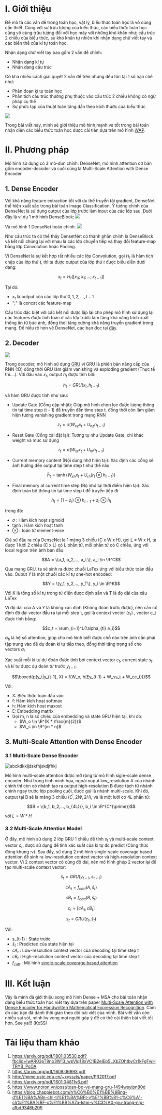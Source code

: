 # **I. Giới thiệu**

Để mô tả các vấn đề trong toán học, vật lý, biểu thức toán học là vô cùng cần thiết. Cùng với sự trừu tượng của kiến thức, các biểu thức toán học cũng vô cùng trừu tượng đối với học máy với những khó khăn như: cấu trúc 2 chiều của biểu thức, sự khó khăn tự nhiên khi nhận dạng chữ viết tay và các biến thể của kí tự toán học.

Nhận dạng chữ viết tay bao gồm 2 vấn đề chính:
- Nhận dạng kí tự
- Nhận dạng cấu trúc


Có khá nhiều cách giải quyết 2 vấn đề trên nhưng đều tồn tại 1 số hạn chế như:
- Phân đoạn kí tự toán học
- Phân tích cấu trúc thường phụ thuộc vào cấu trúc 2 chiều không có ngữ pháp cụ thể
- Sự phức tạp của thuật toán tăng dần theo kích thước của biểu thức

![](https://images.viblo.asia/a334bead-ea8f-469c-bcb5-389780cc4dfe.png)

Trong bài viết này, mình sẽ giới thiệu mô hình mạnh và tốt trong bài toán nhận diện các biểu thức toán học được cải tiến dựa trên mô hình [WAP](http://home.ustc.edu.cn/~xysszjs/paper/PR2017.pdf).

# **II. Phương pháp**

Mô hình sử dụng có 3 mô-đun chính: DenseNet, mô hình attention cơ bản gồm encoder-decoder và cuối cùng là Multi-Scale Attention with Dense Encoder

## **1. Dense Encoder**

Với khả năng feature extraction tốt với ưu thế truyền tải gradient, DenseNet thể hiện xuất sắc trong bài toán Image Classification. Ý tưởng chính của DenseNet là sử dụng output của lớp trước làm input của các lớp sau. Dưới đây là ví dụ 1 mô hình DenseBlock:
![](https://images.viblo.asia/423270b0-0ff4-4d91-9a33-9fc0a9d71b1d.png)

Và mô hình 1 DenseNet hoàn chỉnh:
![](https://images.viblo.asia/5b379ddc-5c1f-498d-aafc-1dddd06d3600.png)

Như cấu trúc ta có thể thấy DensetNet có thành phần chính là DenseBlock và kết nối chúng lại với nhau là các lớp chuyển tiếp và thay đổi feature-map bằng lớp Convolution hoặc Pooling.

Vì DenseNet là sự kết hợp rất nhiều các lớp Convolution, gọi $H_{t}$ là hàm tích chập của lớp thứ $t$, thì ta được output của lớp thứ $t$ được biểu diễn dưới dạng:

$$x_{t} = H_{t}([x_{0}; x_{1};...; x_{t-1}])$$

Tại đó:
- $x_{t}$ là output của các lớp thứ $0, 1, 2,..., t-1$
- ";" là concat các feature-map

Cấu trúc đặc biệt với các kết nối được lặp lại cho phép mô hình sử dụng lại các features được tính toán ở các lớp trước làm tăng khả năng trích xuất thông tin từ bức ảnh, đồng thời tăng cường khả năng truyền gradient trong mạng. Để hiểu rõ hơn về DenseNet, các bạn đọc tại [đây](https://arxiv.org/pdf/1608.06993.pdf).

## **2. Decoder**
![](https://images.viblo.asia/be0c74fb-fe01-4709-b456-7a0461db1ccb.png)

Trong decoder, mô hình sử dụng [GRU](https://www.noron.vn/post/toan-bo-ve-mang-gru-1494wsylpn80d) vì GRU là phiên bản nâng cấp của RNN (:D) đồng thời GRU làm giảm vanishing và exploding gradient (Thực tế thì....). Với đầu vào $x_{t}$, output $h_{t}$ được tính bởi:

$$h_{t} = GRU(x_{t}, h_{t-1})$$

và hàm GRU được tính như sau:
- Update Gate (Cổng cập nhật): Giúp mô hình chọn lọc được lượng thông tin tại time step (t - 1) để truyền đến time step t, đồng thời còn làm giảm hiện tượng vanishing gradient trong mạng RNN

$$z_{t} = \sigma(W_{xz}x_{t} + U_{hz}h_{t-1})$$

- Reset Gate (Cổng cài đặt lại): Tương tự như Update Gate, chỉ khác weight và mức sử dụng

$$r_{t} = \sigma(W_{xr}x_{t} + U_{hr}h_{t-1})$$

- Current memory content (Nội dung nhớ hiện tại): Xác định các cổng sẽ ảnh hưởng đến output tại time step t như thế nào

$$\widetilde{h}_{t} = \tanh(W_{xh}x_{t} + U_{rh}(r_{t} \otimes h_{t-1}))$$

- Final memory at current time step (Bộ nhớ tại thời điểm hiện tại): Xác định toàn bộ thông tin tại time step t để truyền tiếp đi

$$h_{t} = (1-z_{t}) \otimes h_{t-1} + z_{t} \otimes \widetilde{h}_t$$

trong đó:

- $\sigma$ : Hàm kích hoạt sigmoid
- $\tanh$: Hàm kích hoạt tanh
- $\otimes$ : toán tử element-wise

Giả sử đầu ra của DenseNet là 1 mảng 3 chiều (C x W x H), gọi L = W x H, ta được 1 lưới 2 chiều (C x L) có L phần tử, mỗi phần tử có C chiều, ứng với local region trên ảnh ban đầu

$$A = \{a_1, a_2,..., a_L\}, a_i \in \R^C$$

Qua mạng GRU, ta sẽ sinh ra được chuỗi LaTex ứng với biểu thức toán đầu vào. Ouput $Y$  là một chuỗi các kí tự one-hot encoded:

$$Y = \{y_1, y_2,..., y_T\}, y_i \in \R^K$$

Với K là tổng số kí tự trong từ điển được định sẫn và T là đọ dài của xâu LaTex

Vì độ dài của A và Y là không xác định (Không đoán trước được), nên cần cố định độ dài vector đầu ra tại mỗi step t, gọi là context vector ($c_t$) , vector c_t được tính bằng:

$$c_t = \sum_{i=1}^L{\alpha_{ti} a_i}$$

$\alpha_{ti}$ là hệ số attention, giúp cho mô hình biết được chỗ nào trên ảnh cần phải tập trung vào để dự đoán kí tự tiếp theo, đồng thời tăng trọng số cho vectors $a_i$

Xác suất mỗi kí tự dự đoán được tính bởi context vector $c_t$, current state $s_t$ và kí tự được dự đoán từ trước $y_{t-1}$:

$$\boxed{p(y_t|y_{t-1}, X) = f(W_o, h(Ey_{t-1} + W_ss_t + W_cc_t))}$$

Với:

- X: Biểu thức toán đầu vào
- f: Hàm kích hoạt softmax
- h: Hàm kích hoạt maxout
- E: Embedding matrix
- Gọi m, n là số chiều của embedding và state GRU hiện tại, khi đó:
    - $W_o \in \R^{K * \frac{m}{2}}$
    - $W_s \in \R^{m * n}$

## **3. Multi-Scale Attention with Dense Encoder**

### **3.1 Multi-Scale Dense Encoder**
![](https://images.viblo.asia/0a6195b0-cbc0-4ad1-8aa5-4ce9486b9397.png,  "abckdkkljdskfhjskdjfhkj")

Mô hình multi-scale attention được mở rộng từ  mô hình sigle-scale dense encoder. Như trong hình minh họa, ngoài ouput low_resolution A của nhánh chính thì còn có nhánh tạo ra output high-resolution B được tách từ nhánh chính ngay trước lớp pooling cuối, được gọi là nhánh multi-scale. Khi đó, output tại B sẽ là mảng 3 chiều ($C^{\prime}, 2W, 2H$), và là một lưới có $4L$ phần tử:

$$B = \{b_1, b_2,..., b_{4L}\}, b_i \in \R^{C^{\prime}}$$

với $L = W * H$

### **3.2 Multi-Scale Attention Model**

Ở đây, mô hình sử dụng 2 lớp GRU 1 chiều để tính $s_t$ và multi-scale context vector $c_t$, được sử dụng để tính xác suất của kí tự đc predict (Công thức đóng khung :v). Sau đấy, sử dụng 2 mô hình single-scale coverage based attention để sinh ra low-resolution context vector và  high-resolution context vector. Vì 2 context vector có cùng độ dài, nên mô hình ghép 2 vector lại để tạo multi-scale context vector:

$$\hat{s}_t = GRU(y_{t-1}, s_{t-1})$$

$$cA_t = f_{catt}(A, \hat{s}_t)$$

$$cB_t = f_{catt}(B, \hat{s}_t)$$

$$c_t = [cA_t, cB_t]$$

$$s_t = GRU(c_t, \hat{s}_t)$$

Với:

- s_{t-1} : State trước
- $\hat{s}_t$ : Predicted của state hiện tại
- $cA_t$ :  Low-resolution context vector của decoding tại time step t
- $cB_t$ :  High-resolution context vector của decoding tại time step t
- $f_{catt}$ : Mô hình [single-scale coverage based attention](https://arxiv.org/pdf/1601.04811v6.pdf)


# **III. Kết luận**
Vậy là mình đã giới thiệu xong mô hình Dense + MSA cho bài toán nhận dạng biểu thức toán học viết tay dựa trên paper [Multi-Scale Attention with Dense Encoder for
Handwritten Mathematical Expression Recognition](https://arxiv.org/pdf/1801.03530.pdf?fbclid=IwAR03pT8no3W13_wpVlq18xVC1B2eIEp5LXbZOhtbyCr1kFgFwHTRYB_PcOA).  Cảm ơn các bạn đã dành thời gian theo dõi bài viết của mình. Bài viết vẫn còn nhiều sai sót, mình hy vọng mọi người góp ý để có thể cải thiện bài viết tốt hơn. See ya!!! (KxSS)

# **Tài liệu tham khảo**
1. https://arxiv.org/pdf/1801.03530.pdf?fbclid=IwAR03pT8no3W13_wpVlq18xVC1B2eIEp5LXbZOhtbyCr1kFgFwHTRYB_PcOA
2. https://arxiv.org/pdf/1608.06993.pdf
3. http://home.ustc.edu.cn/~xysszjs/paper/PR2017.pdf
4. https://arxiv.org/pdf/1601.04811v6.pdf
5. https://www.noron.vn/post/toan-bo-ve-mang-gru-1494wsylpn80d
6. https://blog.chappiebot.com/h%C6%B0%E1%BB%9Bng-d%E1%BA%ABn-chi-ti%E1%BA%BFt-v%E1%BB%81-c%C6%A1-ch%E1%BA%BF-c%E1%BB%A7a-lstm-v%C3%A0-gru-trong-nlp-a1bd9346b209